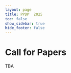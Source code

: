 ```yaml
---
layout: page
title: PPDP  2025
toc: false
show_sidebar: true
hide_footer: false
---
```


# Call for Papers
TBA
